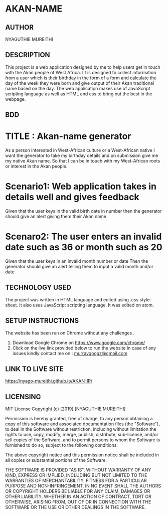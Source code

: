 # AKAN-NAME

## AUTHOR
 NYAGUTHIE MUREITHI

## DESCRIPTION
This project is a web application designed by me to help users get in touch with the Akan people of West Africa. I t is designed to collect information from a user which is their birthday in the form of a form and calculate the day of the week they were born and give output of their Akan traditional name based on the day. The web application makes use of JavaScript scripting language as well as HTML and css to bring out the best in the webpage.

## BDD
# TITLE : Akan-name generator
As a person interested in West-African culture or a West-African native
I want the generator to take my birthday details and on submission give me my native Akan name.
So that I can be in touch with my West-African roots or interest in the Akan people.

# Scenario1: Web application takes in details well and gives feedback
Given that the user keys in the valid birth date in number 
then the generator should give an alert giving them their Akan name
# Scenaro2: The user enters an invalid date such as 36 or month such as 20
Given that the user keys in an invalid month number or date 
Then the generator should give an alert telling them to input a valid month and/or date 

## TECHNOLOGY USED
The project was written in HTML language and edited using .css style-sheet. It also uses JavaScript scripting language. It was edited on atom.

## SETUP INSTRUCTIONS
The website has been run on Chrome without any challenges . 
1. Download Google Chrome on https://www.google.com/chrome/
2. Click on the live link provided below to run the website
In case of any issues kindly contact me on : murraygoogz@gmail.com

## LINK TO LIVE SITE
https://nyago-mureithi.github.io/AKAN-IP/

## LICENSING
MIT License
Copyright (c) [2019] [NYAGUTHIE MUREITHI]

Permission is hereby granted, free of charge, to any person obtaining a copy
of this software and associated documentation files (the "Software"), to deal
in the Software without restriction, including without limitation the rights
to use, copy, modify, merge, publish, distribute, sub-license, and/or sell
copies of the Software, and to permit persons to whom the Software is
furnished to do so, subject to the following conditions:

The above copyright notice and this permission notice shall be included in all
copies or substantial portions of the Software.

THE SOFTWARE IS PROVIDED "AS IS", WITHOUT WARRANTY OF ANY KIND, EXPRESS OR
IMPLIED, INCLUDING BUT NOT LIMITED TO THE WARRANTIES OF MERCHANTABILITY,
FITNESS FOR A PARTICULAR PURPOSE AND NON-INFRINGEMENT. IN NO EVENT SHALL THE
AUTHORS OR COPYRIGHT HOLDERS BE LIABLE FOR ANY CLAIM, DAMAGES OR OTHER
LIABILITY, WHETHER IN AN ACTION OF CONTRACT, TORT OR OTHERWISE, ARISING FROM,
OUT OF OR IN CONNECTION WITH THE SOFTWARE OR THE USE OR OTHER DEALINGS IN THE
SOFTWARE.

